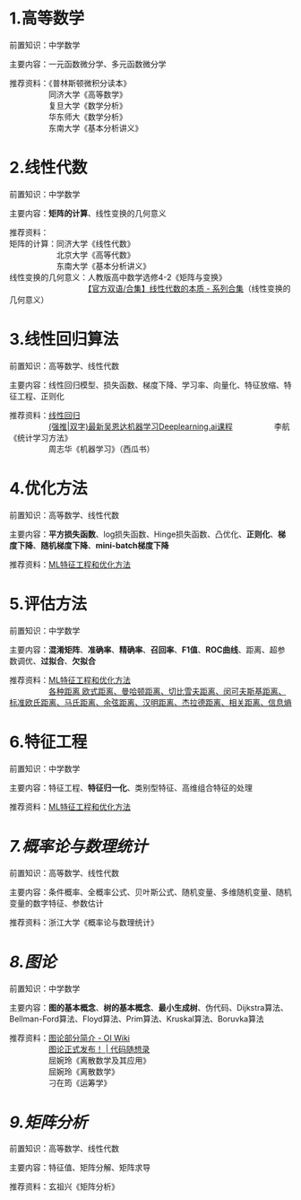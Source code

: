 # 1.高等数学
前置知识：中学数学

主要内容：一元函数微分学、多元函数微分学 

推荐资料：《普林斯顿微积分读本》  
　　　　　同济大学《高等数学》  
　　　　　复旦大学《数学分析》  
　　　　　华东师大《数学分析》  
　　　　　东南大学《基本分析讲义》   
# 2.线性代数
前置知识：中学数学 

主要内容：**矩阵的计算**、线性变换的几何意义 

推荐资料：  
矩阵的计算：同济大学《线性代数》  
　　　　　　北京大学《高等代数》  
　　　　　　东南大学《基本分析讲义》  
线性变换的几何意义：人教版高中数学选修4-2《矩阵与变换》  
　　　　　　　　　　[【官方双语/合集】线性代数的本质 - 系列合集](https://www.bilibili.com/video/BV1ys411472E/?spm_id_from=333.999.0.0&vd_source=8f7be58fae99de36e73582d589f00ca1)（线性变换的几何意义）
# 3.线性回归算法
前置知识：高等数学、线性代数

主要内容：线性回归模型、损失函数、梯度下降、学习率、向量化、特征放缩、特征工程、正则化

推荐资料：[线性回归](https://github.com/NLP-LOVE/ML-NLP/blob/master/Machine%20Learning/Liner%20Regression/1.Liner%20Regression.md)  
　　　　　[(强推|双字)最新吴恩达机器学习Deeplearning.ai课程](https://www.bilibili.com/video/BV1Pa411X76s?spm_id_from=333.788.videopod.episodes&vd_source=8f7be58fae99de36e73582d589f00ca1)
　　　　　李航《统计学习方法》  
　　　　　周志华《机器学习》（西瓜书）
# 4.优化方法
前置知识：高等数学、线性代数

主要内容：**平方损失函数**、log损失函数、Hinge损失函数、凸优化、**正则化**、**梯度下降**、**随机梯度下降**、**mini-batch梯度下降**

推荐资料：[ML特征工程和优化方法](https://github.com/NLP-LOVE/ML-NLP/tree/master/Machine%20Learning/8.%20ML%E7%89%B9%E5%BE%81%E5%B7%A5%E7%A8%8B%E5%92%8C%E4%BC%98%E5%8C%96%E6%96%B9%E6%B3%95#31-%E5%87%86%E7%A1%AE%E7%8E%87accuracy)
# 5.评估方法
前置知识：中学数学

主要内容：**混淆矩阵**、**准确率**、**精确率**、**召回率**、**F1值**、**ROC曲线**、距离、超参数调优、**过拟合**、**欠拟合**

推荐资料：[ML特征工程和优化方法](https://github.com/NLP-LOVE/ML-NLP/tree/master/Machine%20Learning/8.%20ML%E7%89%B9%E5%BE%81%E5%B7%A5%E7%A8%8B%E5%92%8C%E4%BC%98%E5%8C%96%E6%96%B9%E6%B3%95#31-%E5%87%86%E7%A1%AE%E7%8E%87accuracy)  
　　　　　[各种距离 欧式距离、曼哈顿距离、切比雪夫距离、闵可夫斯基距离、标准欧氏距离、马氏距离、余弦距离、汉明距离、杰拉德距离、相关距离、信息熵](https://www.cnblogs.com/AlvinSui/p/8931074.html)
# 6.特征工程
前置知识：中学数学

主要内容：特征工程、**特征归一化**、类别型特征、高维组合特征的处理

推荐资料：[ML特征工程和优化方法](https://github.com/NLP-LOVE/ML-NLP/tree/master/Machine%20Learning/8.%20ML%E7%89%B9%E5%BE%81%E5%B7%A5%E7%A8%8B%E5%92%8C%E4%BC%98%E5%8C%96%E6%96%B9%E6%B3%95#31-%E5%87%86%E7%A1%AE%E7%8E%87accuracy)
# *7.概率论与数理统计*
前置知识：高等数学、线性代数

主要内容：条件概率、全概率公式、贝叶斯公式、随机变量、多维随机变量、随机变量的数字特征、参数估计

推荐资料：浙江大学《概率论与数理统计》
# *8.图论*
前置知识：中学数学

主要内容：**图的基本概念**、**树的基本概念**、**最小生成树**、伪代码、Dijkstra算法、Bellman-Ford算法、Floyd算法、Prim算法、Kruskal算法、Boruvka算法

推荐资料：[图论部分简介 - OI Wiki](https://oi-wiki.org/graph/)  
　　　　　[图论正式发布！ | 代码随想录](https://www.programmercarl.com/qita/tulunfabu.html)  
　　　　　屈婉玲《离散数学及其应用》  
　　　　　屈婉玲《离散数学》  
　　　　　刁在筠《运筹学》

# *9.矩阵分析*
前置知识：高等数学、线性代数

主要内容：特征值、矩阵分解、矩阵求导

推荐资料：玄祖兴《矩阵分析》
